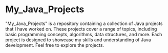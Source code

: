 # My_Java_Projects
"My_Java_Projects" is a repository containing a collection of Java projects that I have worked on. These projects cover a range of topics, including basic programming concepts, algorithms, data structures, and more. Each project is designed to showcase my skills and understanding of Java development.  Feel free to explore the projects.
